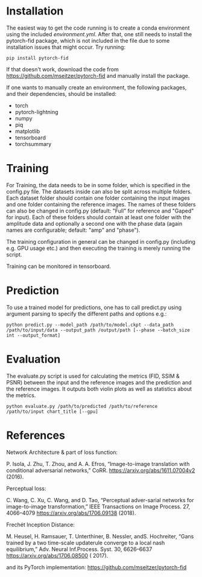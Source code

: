 # Installation

The easiest way to get the code running is to create a conda environment using the included *environment.yml*. After
that, one still needs to install the pytorch-fid package, which is not included in the file due to some installation
issues that might occur. Try running:

    pip install pytorch-fid

If that doesn't work, download the code from https://github.com/mseitzer/pytorch-fid and manually install the package.

If one wants to manually create an environment, the following packages, and their dependencies, should be installed:

* torch
* pytorch-lightning
* numpy
* piq
* matplotlib
* tensorboard
* torchsummary

# Training

For Training, the data needs to be in some folder, which is specified in the config.py file. The datasets inside can
also be split across multiple folders. Each dataset folder should contain one folder containing the input images and one folder containing the reference images.
The names of these folders can also be changed in config.py (default: "Full" for reference and "Gaped" for input). Each of these folders should contain at least one folder with the amplitude data and optionally a second one with the phase data (again names are configurable; default: "amp" and "phase").

The training configuration in general can be changed in config.py (including e.g. GPU usage etc.) and then executing the training is merely running the script.

Training can be monitored in tensorboard.

# Prediction

To use a trained model for predictions, one has to call predict.py using argument parsing to specify the different paths and options e.g.:

    python predict.py --model_path /path/to/model.ckpt --data_path /path/to/input/data --output_path /output/path [--phase --batch_size int --output_format]


# Evaluation

The evaluate.py script is used for calculating the metrics (FID, SSIM & PSNR) between the input and the reference images and the prediction and the reference images. It outputs both violin plots as well as statistics about the metrics.
    
    python evaluate.py /path/to/predicted /path/to/reference /path/to/input chart_title [--gpu]

# References

Network Architecture & part of loss function:

P. Isola, J. Zhu, T. Zhou, and A. A. Efros, “Image-to-image translation with conditional adversarial networks,” CoRR.
https://arxiv.org/abs/1611.07004v2 (2016).

Perceptual loss:

C. Wang, C. Xu, C. Wang, and D. Tao, “Perceptual adver-sarial networks for image-to-image transformation,” IEEE
Transactions on Image Process. 27, 4066–4079 https://arxiv.org/abs/1706.09138 (2018).

Frechét Inception Distance:

M. Heusel, H. Ramsauer, T. Unterthiner, B. Nessler, andS. Hochreiter, “Gans trained by a two time-scale updaterule
converge to a local nash equilibrium,” Adv. Neural Inf.Process. Syst. 30, 6626–6637 https://arxiv.org/abs/1706.08500 (
2017).

and its PyTorch implementation: https://github.com/mseitzer/pytorch-fid